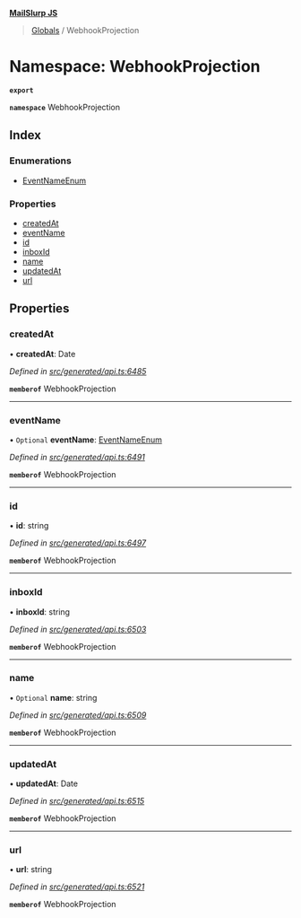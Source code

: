 **[MailSlurp JS](../README.md)**

> [Globals](../README.md) / WebhookProjection

# Namespace: WebhookProjection

**`export`** 

**`namespace`** WebhookProjection

## Index

### Enumerations

* [EventNameEnum](../enums/webhookprojection.eventnameenum.md)

### Properties

* [createdAt](webhookprojection.md#createdat)
* [eventName](webhookprojection.md#eventname)
* [id](webhookprojection.md#id)
* [inboxId](webhookprojection.md#inboxid)
* [name](webhookprojection.md#name)
* [updatedAt](webhookprojection.md#updatedat)
* [url](webhookprojection.md#url)

## Properties

### createdAt

•  **createdAt**: Date

*Defined in [src/generated/api.ts:6485](https://github.com/mailslurp/mailslurp-client/blob/c5e5f20/src/generated/api.ts#L6485)*

**`memberof`** WebhookProjection

___

### eventName

• `Optional` **eventName**: [EventNameEnum](../enums/webhookprojection.eventnameenum.md)

*Defined in [src/generated/api.ts:6491](https://github.com/mailslurp/mailslurp-client/blob/c5e5f20/src/generated/api.ts#L6491)*

**`memberof`** WebhookProjection

___

### id

•  **id**: string

*Defined in [src/generated/api.ts:6497](https://github.com/mailslurp/mailslurp-client/blob/c5e5f20/src/generated/api.ts#L6497)*

**`memberof`** WebhookProjection

___

### inboxId

•  **inboxId**: string

*Defined in [src/generated/api.ts:6503](https://github.com/mailslurp/mailslurp-client/blob/c5e5f20/src/generated/api.ts#L6503)*

**`memberof`** WebhookProjection

___

### name

• `Optional` **name**: string

*Defined in [src/generated/api.ts:6509](https://github.com/mailslurp/mailslurp-client/blob/c5e5f20/src/generated/api.ts#L6509)*

**`memberof`** WebhookProjection

___

### updatedAt

•  **updatedAt**: Date

*Defined in [src/generated/api.ts:6515](https://github.com/mailslurp/mailslurp-client/blob/c5e5f20/src/generated/api.ts#L6515)*

**`memberof`** WebhookProjection

___

### url

•  **url**: string

*Defined in [src/generated/api.ts:6521](https://github.com/mailslurp/mailslurp-client/blob/c5e5f20/src/generated/api.ts#L6521)*

**`memberof`** WebhookProjection
